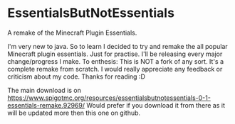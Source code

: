 # EssentialsButNotEssentials
A remake of the Minecraft Plugin Essentials.

I'm very new to java. So to learn I decided to try and remake the all popular Minecraft plugin essentials. Just for practise.
I'll be releasing every major change/progress I make. To enthesis: This is NOT a fork of any sort.
It's a complete remake from scratch.
I would really appreciate any feedback or criticism about my code. Thanks for reading :D

The main download is on https://www.spigotmc.org/resources/essentialsbutnotessentials-0-1-essentials-remake.92969/
Would prefer if you download it from there as it will be updated more then this one on github.
